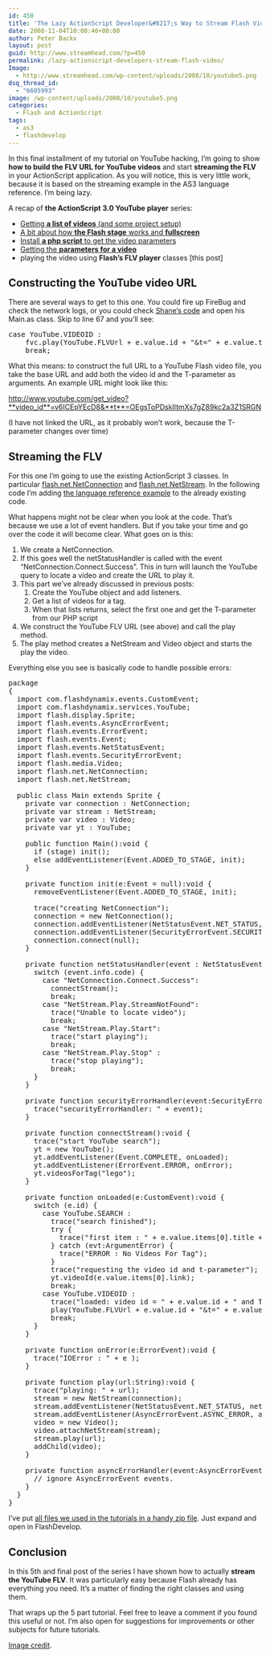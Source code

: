 ```yaml
---
id: 450
title: 'The Lazy ActionScript Developer&#8217;s Way to Stream Flash Video'
date: 2008-11-04T10:00:40+00:00
author: Peter Backx
layout: post
guid: http://www.streamhead.com/?p=450
permalink: /lazy-actionscript-developers-stream-flash-video/
Image:
  - http://www.streamhead.com/wp-content/uploads/2008/10/youtube5.png
dsq_thread_id:
  - "6605993"
image: /wp-content/uploads/2008/10/youtube5.png
categories:
  - Flash and ActionScript
tags:
  - as3
  - flashdevelop
---
```

In this final installment of my tutorial on YouTube hacking, I&#8217;m going to show **how to build the FLV URL for YouTube videos** and start **streaming the FLV** in your ActionScript application. As you will notice, this is very little work, because it is based on the streaming example in the AS3 language reference. I&#8217;m being lazy.

A recap of **the ActionScript 3.0 YouTube player** series:

  * <a title="Little Known Way to Create a Fully Customizable ActionScript 3.0 YouTube Player - Streamhead" href="../create-fully-customizable-actionscript-30-youtube-player/" target="_blank">Getting <strong>a list of videos</strong> (and some project setup)</a>
  * <a title="what you should know about flash.display.StageScaleMode" href="http://www.streamhead.com/flash-developer-flashdisplaystagescalemode/" target="_blank">A bit about how <strong>the Flash stage</strong> works and <strong>fullscreen</strong></a>
  * <a title="The YouTube Flash FLV secret you should know" href="http://www.streamhead.com/youtube-flash-video-flv-secret/" target="_blank">Install <strong>a php script</strong> to get the video parameters<br /> </a>
  * <a title="Tying the YouTube Services Together" href="http://www.streamhead.com/tying-youtube-services-pro-web-20-developer/" target="_blank">Getting the <strong>parameters for a video</strong></a>
  * playing the video using **Flash’s FLV player** classes [this post]

## Constructing the YouTube video URL

There are several ways to get to this one. You could fire up FireBug and check the network logs, or you could check <a title="YouTube AS3 API" href="http://www.lostinactionscript.com/blog/index.php/2007/10/13/flash-you-tube-api/" target="_blank">Shane&#8217;s code</a> and open his Main.as class. Skip to line 67 and you&#8217;ll see:

<pre lang="ActionScript">case YouTube.VIDEOID :
	fvc.play(YouTube.FLVUrl + e.value.id + "&t=" + e.value.t);
	break;</pre>

What this means: to construct the full URL to a YouTube Flash video file, you take the base URL and add both the video id and the T-parameter as arguments. An example URL might look like this:

http://www.youtube.com/get_video?**video_id**=v6ICEpYEcD8&**t**=OEgsToPDskIltmXs7gZ89kc2a3Z1SRGN

(I have not linked the URL, as it probably won&#8217;t work, because the T-parameter changes over time)

## Streaming the FLV

For this one I&#8217;m going to use the existing ActionScript 3 classes. In particular <a title="flash.net.NetConnection language reference" href="http://livedocs.adobe.com/flex/3/langref/flash/net/NetConnection.html" target="_blank">flash.net.NetConnection</a> and <a title="flash.net.NetStream language reference" href="http://livedocs.adobe.com/flex/3/langref/flash/net/NetStream.html" target="_blank">flash.net.NetStream</a>. In the following code I&#8217;m adding <a title="flash.net.NetStream example" href="http://livedocs.adobe.com/flex/3/langref/flash/net/NetStream.html#includeExamplesSummary" target="_blank">the language reference example</a> to the already existing code.

What happens might not be clear when you look at the code. That&#8217;s because we use a lot of event handlers. But if you take your time and go over the code it will become clear. What goes on is this:

  1. We create a NetConnection.
  2. If this goes well the netStatusHandler is called with the event &#8220;NetConnection.Connect.Success&#8221;. This in turn will launch the YouTube query to locate a video and create the URL to play it.
  3. This part we&#8217;ve already discussed in previous posts: 
      1. Create the YouTube object and add listeners.
      2. Get a list of videos for a tag.
      3. When that lists returns, select the first one and get the T-parameter from our PHP script
  4. We construct the YouTube FLV URL (see above) and call the play method.
  5. The play method creates a NetStream and Video object and starts the play the video.

Everything else you see is basically code to handle possible errors:

<pre lang="ActionScript">package
{
  import com.flashdynamix.events.CustomEvent;
  import com.flashdynamix.services.YouTube;
  import flash.display.Sprite;
  import flash.events.AsyncErrorEvent;
  import flash.events.ErrorEvent;
  import flash.events.Event;
  import flash.events.NetStatusEvent;
  import flash.events.SecurityErrorEvent;
  import flash.media.Video;
  import flash.net.NetConnection;
  import flash.net.NetStream;

  public class Main extends Sprite {
    private var connection : NetConnection;
    private var stream : NetStream;
    private var video : Video;
    private var yt : YouTube;

    public function Main():void {
      if (stage) init();
      else addEventListener(Event.ADDED_TO_STAGE, init);
    }

    private function init(e:Event = null):void {
      removeEventListener(Event.ADDED_TO_STAGE, init);

      trace("creating NetConnection");
      connection = new NetConnection();
      connection.addEventListener(NetStatusEvent.NET_STATUS, netStatusHandler);
      connection.addEventListener(SecurityErrorEvent.SECURITY_ERROR, securityErrorHandler);
      connection.connect(null);
    }

    private function netStatusHandler(event : NetStatusEvent):void {
      switch (event.info.code) {
        case "NetConnection.Connect.Success":
          connectStream();
          break;
        case "NetStream.Play.StreamNotFound":
          trace("Unable to locate video");
          break;
        case "NetStream.Play.Start":
          trace("start playing");
          break;
        case "NetStream.Play.Stop" :
          trace("stop playing");
          break;
      }
    }

    private function securityErrorHandler(event:SecurityErrorEvent):void {
      trace("securityErrorHandler: " + event);
    }

    private function connectStream():void {
      trace("start YouTube search");
      yt = new YouTube();
      yt.addEventListener(Event.COMPLETE, onLoaded);
      yt.addEventListener(ErrorEvent.ERROR, onError);
      yt.videosForTag("lego");
    }

    private function onLoaded(e:CustomEvent):void {
      switch (e.id) {
        case YouTube.SEARCH :
          trace("search finished");
          try {
            trace("first item : " + e.value.items[0].title + " - " + e.value.items[0].link);
          } catch (evt:ArgumentError) {
            trace("ERROR : No Videos For Tag");
          }
          trace("requesting the video id and t-parameter");
          yt.videoId(e.value.items[0].link);
          break;
        case YouTube.VIDEOID :
          trace("loaded: video id = " + e.value.id + " and T-parameter = " + e.value.t);
          play(YouTube.FLVUrl + e.value.id + "&t=" + e.value.t);
          break;
      }
    }

    private function onError(e:ErrorEvent):void {
      trace("IOError : " + e );
    }

    private function play(url:String):void {
      trace("playing: " + url);
      stream = new NetStream(connection);
      stream.addEventListener(NetStatusEvent.NET_STATUS, netStatusHandler);
      stream.addEventListener(AsyncErrorEvent.ASYNC_ERROR, asyncErrorHandler);
      video = new Video();
      video.attachNetStream(stream);
      stream.play(url);
      addChild(video);
    }

    private function asyncErrorHandler(event:AsyncErrorEvent):void {
      // ignore AsyncErrorEvent events.
    }
  }
}</pre>

I&#8217;ve put <a title="a zip file with all files used in this 5 part tutorial" href="http://www.streamhead.com/wp-content/uploads/2008/10/ytposts.zip" target="_blank">all files we used in the tutorials in a handy zip file</a>. Just expand and open in FlashDevelop.

## Conclusion

In this 5th and final post of the series I have shown how to actually **stream the YouTube FLV**. It was particularly easy because Flash already has everything you need. It&#8217;s a matter of finding the right classes and using them.

That wraps up the 5 part tutorial. Feel free to leave a comment if you found this useful or not. I&#8217;m also open for suggestions for improvements or other subjects for future tutorials.

<a title="lazy on Flickr" href="http://flickr.com/photos/50826080@N00/2235601624/" target="_blank">Image credit</a>.

<!-- AddThis Advanced Settings generic via filter on the_content -->

<!-- AddThis Share Buttons generic via filter on the_content -->